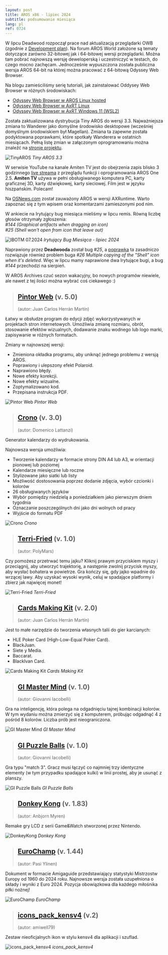 ```yaml
---
layout: post
title: AROS x86 - lipiec 2024
subtitle: podsumowanie miesiąca
lang: pl
ref: 0724
---
```


W lipcu Deadwood rozpoczął prace nad aktualizacją przeglądarki OWB (zgodnie z [Development plan](https://arosworld.org/infusions/forum/viewthread.php?thread_id=1114&rowstart=20&pid=5871#post_5869)). Na forum AROS World założone są tematy dotyczące zarówno 32-bitowej jak i 64-bitowej wersji przeglądarki. Można tam pobrać najnowszą wersję deweloperską i uczestniczyć w testach, do czego mocno zachęcam. Jednocześnie wypuszczona została publiczna wersja AROS 64-bit na której można pracować z 64-bitową Odyssey Web Browser.

Na blogu zamieściliśmy serię tutoriali, jak zainstalować Oddysey Web Browser w różnych środowiskach:
- [Odyssey Web Browser w AROS Linux hosted](https://arosnews.github.io/oddysey-web-browser-aros-linux-hosted/)  
- [Odyssey Web Browser w AxRT Linux](https://arosnews.github.io/oddysey-web-browser-axrt-linux/)  
- [Odyssey Web Browser w AxRT Windows 11 (WSL2)](https://arosnews.github.io/oddysey-web-browser-axrt-wsl2/)  

Została zaktualizowana dystrybucja Tiny AROS do wersji 3.3. Najważniejsza zmiana to Wanderer jako domyślne środowisko desktopowe (wcześniej domyślnym środowiskiem był Magellan). Zmiana ta zapewne została podyktowana poprawkami, które spotkały Wanderera w ostatnich miesiącach. Pełną listę zmian w załączonym oprogramowaniu można znaleźć na [stronie projektu](https://www.tinyaros.it/).

![TinyAROS](/assets/img/tiny33.jpg)
*Tiny AROS 3.3*

W serwisie YouTube na kanale Amiten TV jest do obejrzenia zapis blisko 3 godzinnego [live streama](https://www.youtube.com/watch?v=KigowKD1Aag) z przeglądu funkcji i oprogramowania AROS One 2.5. **Amiten TV** używa w pełni obsługiwanego komputera PC, karty graficznej 3D, karty dźwiękowej, karty sieciowej. Film jest w języku hiszpańskim. Polecam!

Na [OSNews.com](https://www.osnews.com/story/140225/package-amigaos-software-for-linux-and-windows-with-axruntime/) został zauważony AROS w wersji AXRuntime. Warto zapoznać się z tym wpisem oraz komentarzami zamieszonymi pod nim.

W ankiecie na Irytujący bug miesiąca mieliśmy w lipcu remis. Równą liczbę głosów otrzymały zgłoszenia:  
*#144 (Graphical artifacts when dragging an icon)*  
*#25 (Shell won't open from icon that leave out)*

![IBOTM 07.2024](/assets/img/ibotm0724.png)
*Irytujący Bug Miesiąca - lipiec 2024*

Naprawiony przez **Deadwooda** został bug *#25*, a [poprawka](https://www.arosworld.org/infusions/forum/viewthread.php?thread_id=1279&pid=5842#post_5811) ta zasadniczo rozwiązuje również problem buga *#26 Multiple copying of the "Shell" icon when it's deleted*. Więc w lipcu mamy naprawione dwa Irytujące bugi, a bug *#144* przechodzi na sierpień. 

W AROS Archives czuć sezon wakacyjny, bo nowych programów niewiele, ale nawet z tej ilości można wybrać coś ciekawego :)

> ## [Pintor Web](http://archives.aros-exec.org/?function=showfile&file=graphics/convert/pintorweb.lha) (v. 5.0)
> (autor: Juan Carlos Herrán Martín)

Łatwy w obsłudze program do edycji zdjęć wykorzystywanych w projektach stron internetowych. Umożliwia zmianę rozmiaru, obrót, stosowanie efektów wizualnych, dodawanie znaku wodnego lub logo marki, zapisywanie w różnych formatach.

Zmiany w najnowszej wersji:
- Zmieniona okładka programu, aby uniknąć jednego problemu z wersją AROS.
- Poprawiony i ulepszony efekt Polaroid.
- Naprawiono błędy.
- Nowe efekty korekcji.
- Nowe efekty wizualne.
- Zoptymalizowano kod.
- Przepisana instrukcja PDF.

![Pintor Web](/assets/img/pintorweb5.jpg)
*Pintor Web*

> ## [Crono](http://archives.aros-exec.org/?function=showfile&file=graphics/misc/crono_aros.lha) (v. 3.0)
> (autor: Domenico Lattanzi)

Generator kalendarzy do wydrukowania.  

Najnowsza wersja umożliwia:
- Tworzenie kalendarzy w formacie strony DIN A4 lub A3, w orientacji pionowej lub poziomej
- Kalendarze miesięczne lub roczne
- Stylizowane jako siatki lub listy
- Możliwość dostosowania poprzez dodanie zdjęcia, wybór czcionki i kolorów
- 26 obsługiwanych języków
- Wybór pomiędzy niedzielą a poniedziałkiem jako pierwszym dniem tygodnia
- Oznaczanie poszczególnych dni jako dni wolnych od pracy
- Wyjście do formatu PDF

![Crono](/assets/img/crono.png)
*Crono*

> ## [Terri-Fried](http://archives.aros-exec.org/?function=showfile&file=game/platform/terri-fried.i386-aros.zip) (v. 1.0)
> (autor: PolyMars)

Czy pomożesz przetrwać temu jajku? Kliknij prawym przyciskiem myszy i przeciągnij, aby utworzyć trajektorię, a następnie zwolnij przycisk myszy, aby wysłać bohatera w powietrze. Gra kończy się, gdy jajko wpadnie do wrzącej lawy. Aby uzyskać wysoki wynik, celuj w spadające platformy i zbierz jak najwięcej monet!

![Terri-Fried](/assets/img/terri.png)
*Terri-Fried*

> ## [Cards Making Kit](http://archives.aros-exec.org/?function=showfile&file=game/utility/cardsmakingkit.lha) (v. 2.0)
> (autor: Juan Carlos Herrán Martín)

Jest to małe narzędzie do tworzenia własnych talii do gier karcianych:  
- HLE Poker Card (High-Low-Equal Poker Card).  
- BlackJuan.  
- Siete y Media.  
- Baccarat.  
- BlackIvan Card.  

![Cards Making Kit](/assets/img/cardsmakingkit.jpg)
*Cards Making Kit*

> ## [GI Master Mind](http://archives.aros-exec.org/?function=showfile&file=game/board/gimastermindaros.i386-aros.zip) (v. 1.0)
> (autor: Giovanni Iacobelli)

Gra na inteligencję, która polega na odgadnięciu tajnej kombinacji kolorów. W tym wydaniu można zmierzyć się z komputerem, próbując odgadnąć 4 z pośród 8 kolorów. Liczba prób jest nieograniczona.

![GI Master Mind](/assets/img/gimastermind.png)
*GI Master Mind*

> ## [GI Puzzle Balls](http://archives.aros-exec.org/?function=showfile&file=game/puzzle/gipuzzleballs-i386-aros.zip) (v. 1.0)
> (autor: Giovanni Iacobelli)

Gra typu "match 3". Gracz musi łączyć co najmniej trzy identyczne elementy (w tym przypadku spadające kulki) w linii prostej, aby je usunąć z planszy. 

![GI Puzzle Balls](/assets/img/gipuzzleballs.png)
*GI Puzzle Balls*

> ## [Donkey Kong](http://archives.aros-exec.org/?function=showfile&file=game/board/donkeykong_net_arosx86.lha) (v. 1.83)
> (autor: Anbjorn Myren)

Remake gry LCD z serii Game&Watch stworzonej przez Nintendo. 

![DonkeyKong](/assets/img/donkeykong.jpg)
*Donkey Kong*

> ## [EuroChamp](http://archives.aros-exec.org/?function=showfile&file=document/misc/eurochamp.lha) (v. 1.44)
> (autor: Pasi Ylinen)

Dokument w formacie Amigaguide przedstawiający statystyki Mistrzostw Europy od 1960 do 2024 roku. Najnowsze wersja została uzupełniona o składy i wyniki z Euro 2024. Pozycja obowiązkowa dla każdego miłośnika piłki nożnej!  

![EuroChamp](/assets/img/euro.png)
*EuroChamp*

> ## [icons_pack_kensv4](http://archives.aros-exec.org/?function=showfile&file=graphics/icon/more_icons_kensv4.zip) (v.2)
> (autor: amiwell79)

Zestaw nieoficjalnych ikon w stylu kensv4 dla aplikacji i szuflad.

![icons_pack_kensv4](/assets/img/iconspackkensv4.png)
*icons_pack_kensv4*


